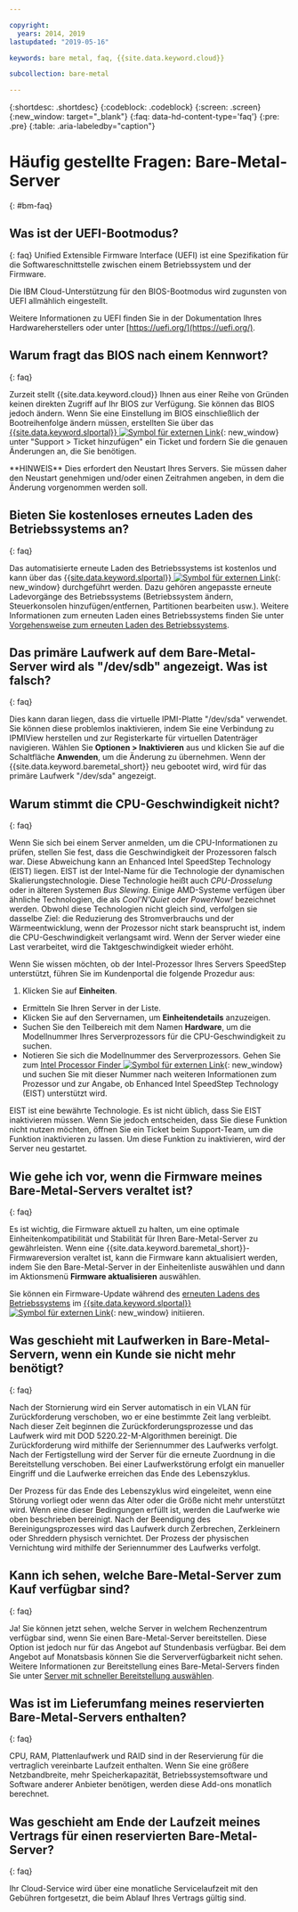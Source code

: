 ```yaml
---

copyright:
  years: 2014, 2019
lastupdated: "2019-05-16"

keywords: bare metal, faq, {{site.data.keyword.cloud}}

subcollection: bare-metal

---
```


{:shortdesc: .shortdesc}
{:codeblock: .codeblock}
{:screen: .screen}
{:new_window: target="_blank"}
{:faq: data-hd-content-type='faq'}
{:pre: .pre}
{:table: .aria-labeledby="caption"}

# Häufig gestellte Fragen: Bare-Metal-Server
{: #bm-faq}

## Was ist der UEFI-Bootmodus?
{: faq}
Unified Extensible Firmware Interface (UEFI) ist eine Spezifikation für die Softwareschnittstelle zwischen einem Betriebssystem und der Firmware.

Die IBM Cloud-Unterstützung für den BIOS-Bootmodus wird zugunsten von UEFI allmählich eingestellt.

Weitere Informationen zu UEFI finden Sie in der Dokumentation Ihres Hardwareherstellers oder unter [https://uefi.org/](https://uefi.org/).

## Warum fragt das BIOS nach einem Kennwort?
{: faq}

Zurzeit stellt {{site.data.keyword.cloud}} Ihnen aus einer Reihe von Gründen keinen direkten Zugriff auf Ihr BIOS zur Verfügung. Sie können das BIOS jedoch ändern. Wenn Sie eine Einstellung im BIOS einschließlich der Bootreihenfolge ändern müssen, erstellten Sie über das [{{site.data.keyword.slportal}} ![Symbol für externen Link](../icons/launch-glyph.svg "Symbol für externen Link")](https://cloud.ibm.com/){: new_window} unter "Support > Ticket hinzufügen" ein Ticket und fordern Sie die genauen Änderungen an, die Sie benötigen.

\*\*HINWEIS\*\* Dies erfordert den Neustart Ihres Servers. Sie müssen daher den Neustart genehmigen und/oder einen Zeitrahmen angeben, in dem die Änderung vorgenommen werden soll.

## Bieten Sie kostenloses erneutes Laden des Betriebssystems an?
{: faq}

Das automatisierte erneute Laden des Betriebssystems ist kostenlos und kann über das [{{site.data.keyword.slportal}} ![Symbol für externen Link](../icons/launch-glyph.svg "Symbol für externen Link")](https://cloud.ibm.com/){: new_window} durchgeführt werden. Dazu gehören angepasste erneute Ladevorgänge des Betriebssystems (Betriebssystem ändern, Steuerkonsolen hinzufügen/entfernen, Partitionen bearbeiten usw.).  Weitere Informationen zum erneuten Laden eines Betriebssystems finden Sie unter [Vorgehensweise zum erneuten Laden des Betriebssystems](/docs/infrastructure/software?topic=software-reloading-the-os).


## Das primäre Laufwerk auf dem Bare-Metal-Server wird als "/dev/sdb" angezeigt. Was ist falsch?
{: faq}

Dies kann daran liegen, dass die virtuelle IPMI-Platte "/dev/sda" verwendet. Sie können diese problemlos inaktivieren, indem Sie eine Verbindung zu IPMIView herstellen und zur Registerkarte für virtuellen Datenträger navigieren. Wählen Sie **Optionen > Inaktivieren** aus und klicken Sie auf die Schaltfläche **Anwenden**, um die Änderung zu übernehmen. Wenn der {{site.data.keyword.baremetal_short}} neu gebootet wird, wird für das primäre Laufwerk "/dev/sda" angezeigt.


## Warum stimmt die CPU-Geschwindigkeit nicht?
{: faq}

Wenn Sie sich bei einem Server anmelden, um die CPU-Informationen zu prüfen, stellen Sie fest, dass die Geschwindigkeit der Prozessoren falsch war. Diese Abweichung kann an Enhanced Intel SpeedStep Technology (EIST) liegen. EIST ist der Intel-Name für die Technologie der dynamischen Skalierungstechnologie.  Diese Technologie heißt auch *CPU-Drosselung* oder in älteren Systemen *Bus Slewing*.  Einige AMD-Systeme verfügen über ähnliche Technologien, die als *Cool'N'Quiet* oder *PowerNow!* bezeichnet werden.  Obwohl diese Technologien nicht gleich sind, verfolgen sie dasselbe Ziel: die Reduzierung des Stromverbrauchs und der Wärmeentwicklung, wenn der Prozessor nicht stark beansprucht ist, indem die CPU-Geschwindigkeit verlangsamt wird.  Wenn der Server wieder eine Last verarbeitet, wird die Taktgeschwindigkeit wieder erhöht.

Wenn Sie wissen möchten, ob der Intel-Prozessor Ihres Servers SpeedStep unterstützt, führen Sie im Kundenportal die folgende Prozedur aus:
1. Klicken Sie auf **Einheiten**.
* Ermitteln Sie Ihren Server in der Liste.
* Klicken Sie auf den Servernamen, um **Einheitendetails** anzuzeigen.
* Suchen Sie den Teilbereich mit dem Namen **Hardware**, um die Modellnummer Ihres Serverprozessors für die CPU-Geschwindigkeit zu suchen.
* Notieren Sie sich die Modellnummer des Serverprozessors. Gehen Sie zum [Intel Processor Finder ![Symbol für externen Link](../icons/launch-glyph.svg "Symbol für externen Link")](http://processorfinder.intel.com/){: new_window} und suchen Sie mit dieser Nummer nach weiteren Informationen zum Prozessor und zur Angabe, ob Enhanced Intel SpeedStep Technology (EIST) unterstützt wird. 

EIST ist eine bewährte Technologie. Es ist nicht üblich, dass Sie EIST inaktivieren müssen. Wenn Sie jedoch entscheiden, dass Sie diese Funktion nicht nutzen möchten, öffnen Sie ein Ticket beim Support-Team, um die Funktion inaktivieren zu lassen.  Um diese Funktion zu inaktivieren, wird der Server neu gestartet.


## Wie gehe ich vor, wenn die Firmware meines Bare-Metal-Servers veraltet ist?
{: faq}

Es ist wichtig, die Firmware aktuell zu halten, um eine optimale Einheitenkompatibilität und Stabilität für Ihren Bare-Metal-Server zu gewährleisten. Wenn eine {{site.data.keyword.baremetal_short}}-Firmwareversion veraltet ist, kann die Firmware kann aktualisiert werden, indem Sie den Bare-Metal-Server in der Einheitenliste auswählen und dann im Aktionsmenü **Firmware aktualisieren** auswählen.

Sie können ein Firmware-Update während des [erneuten Ladens des Betriebssystems](/docs/infrastructure/software?topic=software-reloading-the-os) im [{{site.data.keyword.slportal}} ![Symbol für externen Link](../icons/launch-glyph.svg "Symbol für externen Link")](https://cloud.ibm.com/){: new_window} initiieren.

## Was geschieht mit Laufwerken in Bare-Metal-Servern, wenn ein Kunde sie nicht mehr benötigt?
{: faq}

Nach der Stornierung wird ein Server automatisch in ein VLAN für Zurückforderung verschoben, wo er eine bestimmte Zeit lang verbleibt. Nach dieser Zeit beginnen die Zurückforderungsprozesse und das Laufwerk wird mit DOD 5220.22-M-Algorithmen bereinigt.  Die Zurückforderung wird mithilfe der Seriennummer des Laufwerks verfolgt. Nach der Fertigstellung wird der Server für die erneute Zuordnung in die Bereitstellung verschoben. Bei einer Laufwerkstörung erfolgt ein manueller Eingriff und die Laufwerke erreichen das Ende des Lebenszyklus.

Der Prozess für das Ende des Lebenszyklus wird eingeleitet, wenn eine Störung vorliegt oder wenn das Alter oder die Größe nicht mehr unterstützt wird. Wenn eine dieser Bedingungen erfüllt ist, werden die Laufwerke wie oben beschrieben bereinigt. Nach der Beendigung des Bereinigungsprozesses wird das Laufwerk durch Zerbrechen, Zerkleinern oder Shreddern physisch vernichtet.  Der Prozess der physischen Vernichtung wird mithilfe der Seriennummer des Laufwerks verfolgt.

## Kann ich sehen, welche Bare-Metal-Server zum Kauf verfügbar sind?
{: faq}

Ja! Sie können jetzt sehen, welche Server in welchem Rechenzentrum verfügbar sind, wenn Sie einen Bare-Metal-Server bereitstellen. Diese Option ist jedoch nur für das Angebot auf Stundenbasis verfügbar. Bei dem Angebot auf Monatsbasis können Sie die Serververfügbarkeit nicht sehen. Weitere Informationen zur Bereitstellung eines Bare-Metal-Servers finden Sie unter [Server mit schneller Bereitstellung auswählen](/docs/bare-metal?topic=bare-metal-bm-select-popular-servers#bm-select-popular-servers).

## Was ist im Lieferumfang meines reservierten Bare-Metal-Servers enthalten?
{: faq}

CPU, RAM, Plattenlaufwerk und RAID sind in der Reservierung für die vertraglich vereinbarte Laufzeit enthalten. Wenn Sie eine größere Netzbandbreite, mehr Speicherkapazität, Betriebssystemsoftware und Software anderer Anbieter benötigen, werden diese Add-ons monatlich berechnet.

## Was geschieht am Ende der Laufzeit meines Vertrags für einen reservierten Bare-Metal-Server?
{: faq}

Ihr Cloud-Service wird über eine monatliche Servicelaufzeit mit den Gebühren fortgesetzt, die beim Ablauf Ihres Vertrags gültig sind.
